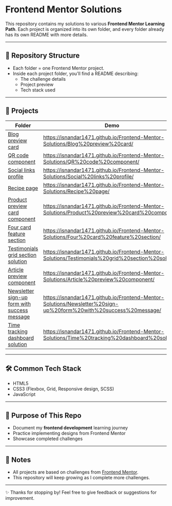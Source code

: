 # Frontend Mentor Solutions

This repository contains my solutions to various **Frontend Mentor Learning Path**.
Each project is organized into its own folder, and every folder already has its own README with more details.

---

## 📂 Repository Structure

- Each folder = one Frontend Mentor project.
- Inside each project folder, you'll find a README describing:
  - The challenge details
  - Project preview
  - Tech stack used

---

## 🚀 Projects

| Folder                                                                                                    | Demo                                                                                                             |
| --------------------------------------------------------------------------------------------------------- | ---------------------------------------------------------------------------------------------------------------- |
| [Blog preview card](./Blog%20preview%20card/)                                                             | https://isnandar1471.github.io/Frontend-Mentor-Solutions/Blog%20preview%20card/                                  |
| [QR code component](./QR%20code%20component/)                                                             | https://isnandar1471.github.io/Frontend-Mentor-Solutions/QR%20code%20component/                                  |
| [Social links profile](./Social%20links%20profile/)                                                       | https://isnandar1471.github.io/Frontend-Mentor-Solutions/Social%20links%20profile/                               |
| [Recipe page](./Recipe%20page/)                                                                           | https://isnandar1471.github.io/Frontend-Mentor-Solutions/Recipe%20page/                                          |
| [Product preview card component](./Product%20preview%20card%20component/)                                 | https://isnandar1471.github.io/Frontend-Mentor-Solutions/Product%20preview%20card%20component/                   |
| [Four card feature section](./Four%20card%20feature%20section/)                                           | https://isnandar1471.github.io/Frontend-Mentor-Solutions/Four%20card%20feature%20section/                        |
| [Testimonials grid section solution](./Testimonials%20grid%20section%20solution/)                         | https://isnandar1471.github.io/Frontend-Mentor-Solutions/Testimonials%20grid%20section%20solution/               |
| [Article preview component](./Article%20preview%20component/)                                             | https://isnandar1471.github.io/Frontend-Mentor-Solutions/Article%20preview%20component/                          |
| [Newsletter sign-up form with success message](./Newsletter%20sign-up%20form%20with%20success%20message/) | https://isnandar1471.github.io/Frontend-Mentor-Solutions/Newsletter%20sign-up%20form%20with%20success%20message/ |
| [Time tracking dashboard solution](./Time%20tracking%20dashboard%20solution/)                             | https://isnandar1471.github.io/Frontend-Mentor-Solutions/Time%20tracking%20dashboard%20solution/                 |

---

## 🛠️ Common Tech Stack

- HTML5
- CSS3 (Flexbox, Grid, Responsive design, SCSS)
- JavaScript

---

## 🎯 Purpose of This Repo

- Document my **frontend development** learning journey
- Practice implementing designs from Frontend Mentor
- Showcase completed challenges

---

## 📌 Notes

- All projects are based on challenges from [Frontend Mentor](https://www.frontendmentor.io/).
- This repository will keep growing as I complete more challenges.

---

✨ Thanks for stopping by! Feel free to give feedback or suggestions for improvement.
